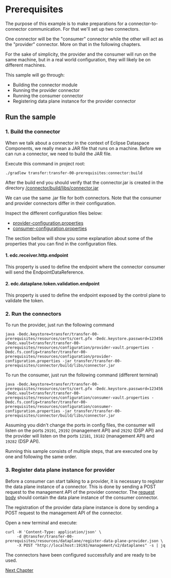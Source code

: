 # Prerequisites

The purpose of this example is to make preparations for a connector-to-connector communication.
For that we'll set up two connectors.

One connector will be the "consumer" connector while the other will act as the
"provider" connector. More on that in the following chapters.

For the sake of simplicity, the provider and the consumer
will run on the same machine, but in a real world configuration, they will likely be on different machines.

This sample will go through:

* Building the connector module
* Running the provider connector
* Running the consumer connector
* Registering data plane instance for the provider connector

## Run the sample

### 1. Build the connector

When we talk about a connector in the context of Eclipse Dataspace Components, we really mean a JAR file that runs on a machine.
Before we can run a connector, we need to build the JAR file.

Execute this command in project root:

```shell
./gradlew transfer:transfer-00-prerequisites:connector:build
```

After the build end you should verify that the connector.jar is created in the directory
[/connector/build/libs/connector.jar](connector/build/libs/connector.jar)

We can use the same .jar file for both connectors. Note that the consumer and provider connectors differ in their configuration.

Inspect the different configuration files below:

* [provider-configuration.properties](resources/configuration/provider-configuration.properties)
* [consumer-configuration.properties](resources/configuration/consumer-configuration.properties)

The section bellow will show you some explanation about some of the properties that you can find in
the configuration files.

#### 1. edc.receiver.http.endpoint

This property is used to define the endpoint where the connector consumer will send the
EndpointDataReference.

#### 2. edc.dataplane.token.validation.endpoint

This property is used to define the endpoint exposed by the control plane to validate the token.

### 2. Run the connectors

To run the provider, just run the following command

```shell
java -Dedc.keystore=transfer/transfer-00-prerequisites/resources/certs/cert.pfx -Dedc.keystore.password=123456 -Dedc.vault=transfer/transfer-00-prerequisites/resources/configuration/provider-vault.properties -Dedc.fs.config=transfer/transfer-00-prerequisites/resources/configuration/provider-configuration.properties -jar transfer/transfer-00-prerequisites/connector/build/libs/connector.jar
```

To run the consumer, just run the following command (different terminal)

```shell
java -Dedc.keystore=transfer/transfer-00-prerequisites/resources/certs/cert.pfx -Dedc.keystore.password=123456 -Dedc.vault=transfer/transfer-00-prerequisites/resources/configuration/consumer-vault.properties -Dedc.fs.config=transfer/transfer-00-prerequisites/resources/configuration/consumer-configuration.properties -jar transfer/transfer-00-prerequisites/connector/build/libs/connector.jar
```

Assuming you didn't change the ports in config files, the consumer will listen on the
ports `29191`, `29192` (management API) and `29292` (DSP API) and the provider will listen on the
ports `12181`, `19182` (management API) and `19282` (DSP API).

Running this sample consists of multiple steps, that are executed one by one and following the same
order.

### 3. Register data plane instance for provider

Before a consumer can start talking to a provider, it is necessary to register the data plane
instance of a connector. This is done by sending a POST request to the management API of the
provider connector. The [request body](resources/dataplane/register-data-plane-provider.json) should contain the data plane instance of the consumer
connector.

The registration of the provider data plane instance is done by sending a POST
request to the management API of the connector.

Open a new terminal and execute:

```shell
curl -H 'Content-Type: application/json' \
     -d @transfer/transfer-00-prerequisites/resources/dataplane/register-data-plane-provider.json \
     -X POST "http://localhost:19193/management/v2/dataplanes" -s | jq
```

The connectors have been configured successfully and are ready to be used.

[Next Chapter](../transfer-01-negotiation/README.md)
